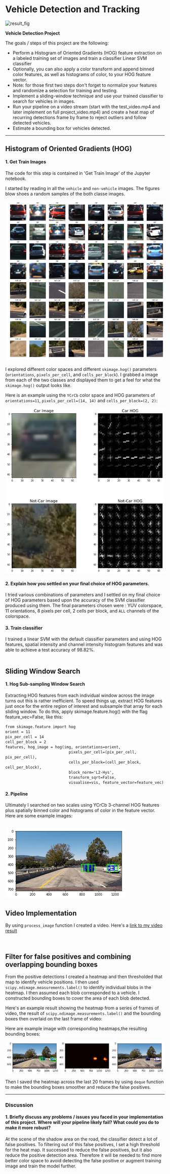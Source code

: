 
# Vehicle Detection and Tracking
![result_fig][image0]

**Vehicle Detection Project**

The goals / steps of this project are the following:

* Perform a Histogram of Oriented Gradients (HOG) feature extraction on a labeled training set of images and train a classifier Linear SVM classifier
* Optionally, you can also apply a color transform and append binned color features, as well as histograms of color, to your HOG feature vector. 
* Note: for those first two steps don't forget to normalize your features and randomize a selection for training and testing.
* Implement a sliding-window technique and use your trained classifier to search for vehicles in images.
* Run your pipeline on a video stream (start with the test_video.mp4 and later implement on full project_video.mp4) and create a heat map of recurring detections frame by frame to reject outliers and follow detected vehicles.
* Estimate a bounding box for vehicles detected.

[//]: # (Image References)
[image0]: ./output_images/project_video_out.mp4.gif
[image1]: ./output_images/test_images.png
[image2]: ./output_images/hog_image_example.png
[image3]: ./examples/sliding_windows.jpg
[image4]: ./output_images/find_car_image.png
[image5]: ./output_images/pipeline_images.png
[image6]: ./examples/labels_map.png
[image7]: ./examples/output_bboxes.png

---


## Histogram of Oriented Gradients (HOG)

#### 1. Get Train Images

The code for this step is contained in 'Get Train Image' of the Jupyter notebook.

I started by reading in all the `vehicle` and `non-vehicle` images.  The figures blow shoes a random samples of the both classe images.

![test_images][image1]

I explored different color spaces and different `skimage.hog()` parameters (`orientations`, `pixels_per_cell`, and `cells_per_block`).  I grabbed a image from each of the two classes and displayed them to get a feel for what the `skimage.hog()` output looks like.

Here is an example using the `YCrCb` color space and HOG parameters of `orientations=11`, `pixels_per_cell=(14, 14)` and `cells_per_block=(2, 2)`:


![hog_image_example][image2]

#### 2. Explain how you settled on your final choice of HOG parameters.

I tried various combinations of parameters and I settled on my final choice of HOG parameters based upon the accuracy of the SVM classifier produced using them. The final parameters chosen were : YUV colorspace, 11 orientations, 8 pixels per cell, 2 cells per block, and `ALL` channels of the colorspace. 

#### 3. Train classifier

I trained a linear SVM with the default classifier parameters and using HOG features, spatial intensity and channel intensity histogram features and was able to achieve a test accuracy of 98.82%.
<br />
<br />

## Sliding Window Search

#### 1. Hog Sub-sampling Window Search

Extracting HOG features from each individual window across the image turns out this is rather inefficient. To speed things up, extract HOG features just once for the entire region of interest and subsample that array for each sliding window. To do this, apply skimage.feature.hog() with the flag feature_vec=False, like this:  
  
```
from skimage.feature import hog  
orient = 11 
pix_per_cell = 14
cell_per_block = 2  
features, hog_image = hog(img, orientations=orient,
                            pixels_per_cell=(pix_per_cell, pix_per_cell),
                            cells_per_block=(cell_per_block, cell_per_block),
                            block_norm='L2-Hys',
                            transform_sqrt=False,
                            visualise=vis, feature_vector=feature_vec)
```  


#### 2. Pipeline

Ultimately I searched on two scales using YCrCb 3-channel HOG features plus spatially binned color and histograms of color in the feature vector. Here are some example images:

![find_car_image][image4]
---

## Video Implementation

By using `process_image` function I created a video.
Here's a [link to my video result](https://youtu.be/sfdABTbb2hE)

  
<br />
      

## Filter for false positives and combining overlapping bounding boxes

From the positive detections I created a heatmap and then thresholded that map to identify vehicle positions.  I then used `scipy.ndimage.measurements.label()` to identify individual blobs in the heatmap.  I then assumed each blob corresponded to a vehicle.  I constructed bounding boxes to cover the area of each blob detected.  

Here's an example result showing the heatmap from a series of frames of video, the result of `scipy.ndimage.measurements.label()` and the bounding boxes then overlaid on the last frame of video:

Here are example image with corresponding heatmaps,the resulting bounding boxes:

![pipeline_images][image5]  
 
 
 
 Then I saved the heatmap across the last 20 frames by using  `deque` function to make the bounding boxes smoother and reduce the false positives. 


---

### Discussion

#### 1. Briefly discuss any problems / issues you faced in your implementation of this project.  Where will your pipeline likely fail?  What could you do to make it more robust?

At the scene of the shadow area on the road, the classifier detect a lot of false positives. To filtering out of this false positives, I set a high threshold for the heat map. It successed to reduce the false positives, but it also reduce the positive detection area. Therefore it will be needed to find more better color space to avoid detecting the false positive or augment training image and train the model further.

